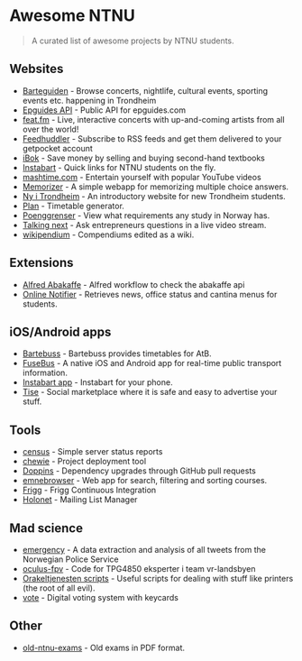 # Awesome NTNU

> A curated list of awesome projects by NTNU students.

## Websites
- [Barteguiden](http://barteguiden.no/) - Browse concerts, nightlife, cultural events, sporting events etc. happening in Trondheim
- [Epguides API](http://epguides.frecar.no) - Public API for epguides.com
- [feat.fm](http://feat.fm) - Live, interactive concerts with up-and-coming artists from all over the world!
- [Feedhuddler](https://feedhuddler.com) - Subscribe to RSS feeds and get them delivered to your getpocket account
- [iBok](https://ibok.no/) - Save money by selling and buying second-hand textbooks
- [Instabart](https://github.com/mortenvn/instabart) - Quick links for NTNU students on the fly.
- [mashtime.com](http://www.mashtime.com) - Entertain yourself with popular YouTube videos
- [Memorizer](https://github.com/cXhristian/memorizer) - A simple webapp for memorizing multiple choice answers.
- [Ny i Trondheim](https://github.com/webkom/nyitrondheim) - An introductory website for new Trondheim students.
- [Plan](https://github.com/adamcik/plan) - Timetable generator.
- [Poenggrenser](http://poenggrenser.no) - View what requirements any study in Norway has.
- [Talking next](http://talkingnext.io) - Ask entrepreneurs questions in a live video stream.
- [wikipendium](https://github.com/stianjensen/wikipendium.no) - Compendiums edited as a wiki.

## Extensions
- [Alfred Abakaffe](https://github.com/relekang/alfred-abakaffe) - Alfred workflow to check the abakaffe api
- [Online Notifier](https://github.com/appKom/notifier) - Retrieves news, office status and cantina menus for students.

## iOS/Android apps
- [Bartebuss](http://bartebuss.no) - Bartebuss provides timetables for AtB.
- [FuseBus](https://github.com/tmn/FuseBus) - A native iOS and Android app for real-time public transport information.
- [Instabart app](https://github.com/mortenvn/instabart-apps) - Instabart for your phone.
- [Tise](https://www.facebook.com/tiseapp) - Social marketplace where it is safe and easy to advertise your stuff.

## Tools
- [census](https://github.com/webkom/census) - Simple server status reports
- [chewie](https://github.com/webkom/chewie) - Project deployment tool
- [Doppins](https://doppins.com) - Dependency upgrades through GitHub pull requests
- [emnebrowser](https://github.com/Aqwis/emnebrowser) - Web app for search, filtering and sorting courses.
- [Frigg](https://frigg.io) - Frigg Continuous Integration 
- [Holonet](https://github.com/webkom/holonet) - Mailing List Manager

## Mad science
- [emergency](https://github.com/BustByte/emergency.bustbyte.no) - A data extraction and analysis of all tweets from the Norwegian Police Service
- [oculus-fpv](https://github.com/Matsemann/oculus-fpv) - Code for TPG4850 eksperter i team vr-landsbyen
- [Orakeltjenesten scripts](https://github.com/Orakeltjenesten/scripts) - Useful scripts for dealing with stuff like printers (the root of all evil).
- [vote](https://github.com/webkom/vote) - Digital voting system with keycards

## Other 
- [old-ntnu-exams](https://github.com/dvikan/old-ntnu-exams) - Old exams in PDF format.
